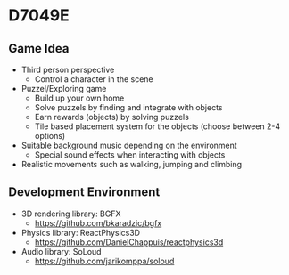 # D7049E
## Game Idea
- Third person perspective 
  - Control a character in the scene
- Puzzel/Exploring game
  - Build up your own home
  - Solve puzzels by finding and integrate with objects
  - Earn rewards (objects) by solving puzzels
  - Tile based placement system for the objects (choose between 2-4 options)
- Suitable background music depending on the environment
  - Special sound effects when interacting with objects
- Realistic movements such as walking, jumping and climbing 

## Development Environment
- 3D rendering library: BGFX
  - https://github.com/bkaradzic/bgfx
- Physics library: ReactPhysics3D
  - https://github.com/DanielChappuis/reactphysics3d
- Audio library: SoLoud
  - https://github.com/jarikomppa/soloud
